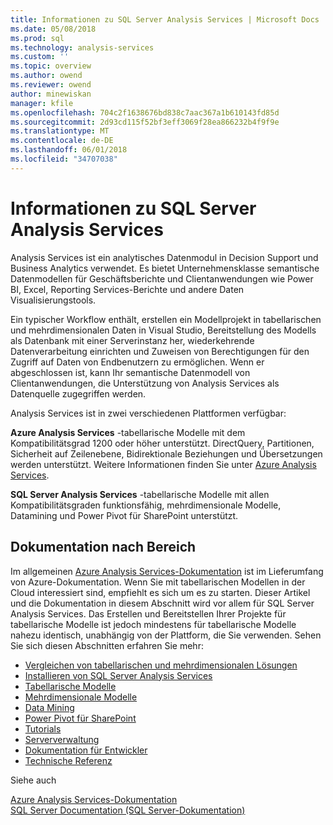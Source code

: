 ```yaml
---
title: Informationen zu SQL Server Analysis Services | Microsoft Docs
ms.date: 05/08/2018
ms.prod: sql
ms.technology: analysis-services
ms.custom: ''
ms.topic: overview
ms.author: owend
ms.reviewer: owend
author: minewiskan
manager: kfile
ms.openlocfilehash: 704c2f1638676bd838c7aac367a1b610143fd85d
ms.sourcegitcommit: 2d93cd115f52bf3eff3069f28ea866232b4f9f9e
ms.translationtype: MT
ms.contentlocale: de-DE
ms.lasthandoff: 06/01/2018
ms.locfileid: "34707038"
---
```

# <a name="about-sql-server-analysis-services"></a>Informationen zu SQL Server Analysis Services

Analysis Services ist ein analytisches Datenmodul in Decision Support und Business Analytics verwendet. Es bietet Unternehmensklasse semantische Datenmodellen für Geschäftsberichte und Clientanwendungen wie Power BI, Excel, Reporting Services-Berichte und andere Daten Visualisierungstools.  

Ein typischer Workflow enthält, erstellen ein Modellprojekt in tabellarischen und mehrdimensionalen Daten in Visual Studio, Bereitstellung des Modells als Datenbank mit einer Serverinstanz her, wiederkehrende Datenverarbeitung einrichten und Zuweisen von Berechtigungen für den Zugriff auf Daten von Endbenutzern zu ermöglichen. Wenn er abgeschlossen ist, kann Ihr semantische Datenmodell von Clientanwendungen, die Unterstützung von Analysis Services als Datenquelle zugegriffen werden.  

Analysis Services ist in zwei verschiedenen Plattformen verfügbar: 

**Azure Analysis Services** -tabellarische Modelle mit dem Kompatibilitätsgrad 1200 oder höher unterstützt. DirectQuery, Partitionen, Sicherheit auf Zeilenebene, Bidirektionale Beziehungen und Übersetzungen werden unterstützt. Weitere Informationen finden Sie unter [Azure Analysis Services](https://docs.microsoft.com/azure/analysis-services/).

**SQL Server Analysis Services** -tabellarische Modelle mit allen Kompatibilitätsgraden funktionsfähig, mehrdimensionale Modelle, Datamining und Power Pivot für SharePoint unterstützt.
 
 ## <a name="documentation-by-area"></a>Dokumentation nach Bereich  
Im allgemeinen [Azure Analysis Services-Dokumentation](https://docs.microsoft.com/azure/analysis-services/) ist im Lieferumfang von Azure-Dokumentation. Wenn Sie mit tabellarischen Modellen in der Cloud interessiert sind, empfiehlt es sich um es zu starten. Dieser Artikel und die Dokumentation in diesem Abschnitt wird vor allem für SQL Server Analysis Services. Das Erstellen und Bereitstellen Ihrer Projekte für tabellarische Modelle ist jedoch mindestens für tabellarische Modelle nahezu identisch, unabhängig von der Plattform, die Sie verwenden. Sehen Sie sich diesen Abschnitten erfahren Sie mehr:

   
*  [Vergleichen von tabellarischen und mehrdimensionalen Lösungen](../analysis-services/comparing-tabular-and-multidimensional-solutions-ssas.md)   
*  [Installieren von SQL Server Analysis Services](../analysis-services/instances/install-windows/install-analysis-services.md)
*  [Tabellarische Modelle](../analysis-services/tabular-models/tabular-models-ssas.md)  
*  [Mehrdimensionale Modelle](../analysis-services/multidimensional-models/multidimensional-models-ssas.md)  
*  [Data Mining](../analysis-services/data-mining/data-mining-ssas.md)  
*  [Power Pivot für SharePoint](../analysis-services/power-pivot-sharepoint/power-pivot-for-sharepoint-ssas.md)  
*  [Tutorials](../analysis-services/analysis-services-tutorials-ssas.md)   
*  [Serververwaltung](../analysis-services/instances/analysis-services-instance-management.md)    
*  [Dokumentation für Entwickler](https://msdn.microsoft.com/library/bb500153(SQL.130).aspx)  
*  [Technische Referenz](../analysis-services/powershell/technical-reference-ssas.md)

Siehe auch

[Azure Analysis Services-Dokumentation](https://docs.microsoft.com/azure/analysis-services/)   
[SQL Server Documentation (SQL Server-Dokumentation)](../sql-server/sql-server-technical-documentation.md)
